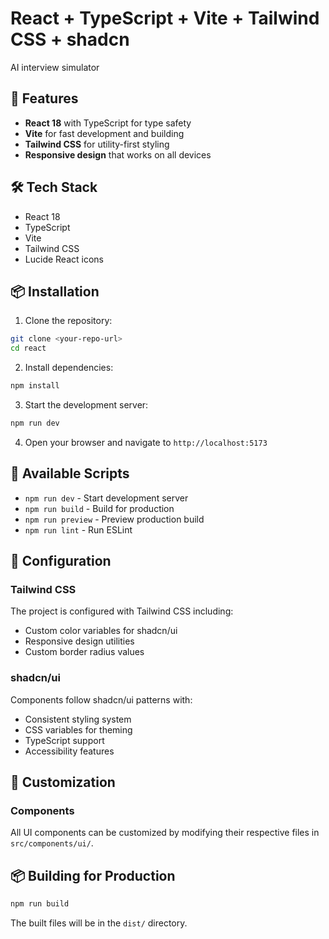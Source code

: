 # React + TypeScript + Vite + Tailwind CSS + shadcn

AI interview simulator

## 🚀 Features

- **React 18** with TypeScript for type safety
- **Vite** for fast development and building
- **Tailwind CSS** for utility-first styling
- **Responsive design** that works on all devices

## 🛠️ Tech Stack

- React 18
- TypeScript
- Vite
- Tailwind CSS
- Lucide React icons

## 📦 Installation

1. Clone the repository:
```bash
git clone <your-repo-url>
cd react
```

2. Install dependencies:
```bash
npm install
```

3. Start the development server:
```bash
npm run dev
```

4. Open your browser and navigate to `http://localhost:5173`


## 🎯 Available Scripts

- `npm run dev` - Start development server
- `npm run build` - Build for production
- `npm run preview` - Preview production build
- `npm run lint` - Run ESLint

## 🔧 Configuration

### Tailwind CSS
The project is configured with Tailwind CSS including:
- Custom color variables for shadcn/ui
- Responsive design utilities
- Custom border radius values

### shadcn/ui
Components follow shadcn/ui patterns with:
- Consistent styling system
- CSS variables for theming
- TypeScript support
- Accessibility features

## 🚀 Customization



### Components
All UI components can be customized by modifying their respective files in `src/components/ui/`.



## 📦 Building for Production

```bash
npm run build
```

The built files will be in the `dist/` directory.
